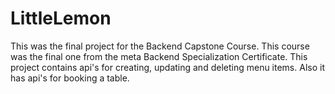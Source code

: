 # LittleLemon
This was the final project for the Backend Capstone Course.
This course was the final one from the meta Backend Specialization Certificate.
This project contains api's for creating, updating and deleting menu items.
Also it has api's for booking a table.

